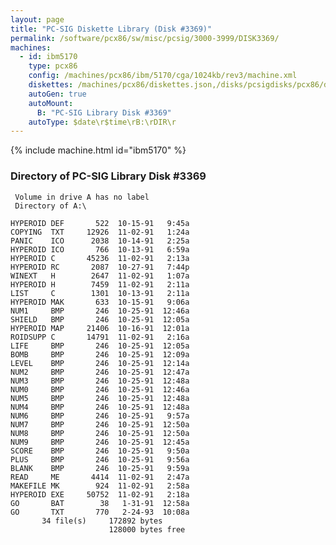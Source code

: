 ```yaml
---
layout: page
title: "PC-SIG Diskette Library (Disk #3369)"
permalink: /software/pcx86/sw/misc/pcsig/3000-3999/DISK3369/
machines:
  - id: ibm5170
    type: pcx86
    config: /machines/pcx86/ibm/5170/cga/1024kb/rev3/machine.xml
    diskettes: /machines/pcx86/diskettes.json,/disks/pcsigdisks/pcx86/diskettes.json
    autoGen: true
    autoMount:
      B: "PC-SIG Library Disk #3369"
    autoType: $date\r$time\rB:\rDIR\r
---
```


{% include machine.html id="ibm5170" %}

### Directory of PC-SIG Library Disk #3369

     Volume in drive A has no label
     Directory of A:\

    HYPEROID DEF       522  10-15-91   9:45a
    COPYING  TXT     12926  11-02-91   1:24a
    PANIC    ICO      2038  10-14-91   2:25a
    HYPEROID ICO       766  10-13-91   6:59a
    HYPEROID C       45236  11-02-91   2:13a
    HYPEROID RC       2087  10-27-91   7:44p
    WINEXT   H        2647  11-02-91   1:07a
    HYPEROID H        7459  11-02-91   2:11a
    LIST     C        1301  10-13-91   2:11a
    HYPEROID MAK       633  10-15-91   9:06a
    NUM1     BMP       246  10-25-91  12:46a
    SHIELD   BMP       246  10-25-91  12:05a
    HYPEROID MAP     21406  10-16-91  12:01a
    ROIDSUPP C       14791  11-02-91   2:16a
    LIFE     BMP       246  10-25-91  12:05a
    BOMB     BMP       246  10-25-91  12:09a
    LEVEL    BMP       246  10-25-91  12:14a
    NUM2     BMP       246  10-25-91  12:47a
    NUM3     BMP       246  10-25-91  12:48a
    NUM0     BMP       246  10-25-91  12:46a
    NUM5     BMP       246  10-25-91  12:48a
    NUM4     BMP       246  10-25-91  12:48a
    NUM6     BMP       246  10-25-91   9:57a
    NUM7     BMP       246  10-25-91  12:50a
    NUM8     BMP       246  10-25-91  12:50a
    NUM9     BMP       246  10-25-91  12:45a
    SCORE    BMP       246  10-25-91   9:50a
    PLUS     BMP       246  10-25-91   9:56a
    BLANK    BMP       246  10-25-91   9:59a
    READ     ME       4414  11-02-91   2:47a
    MAKEFILE MK        924  11-02-91   2:58a
    HYPEROID EXE     50752  11-02-91   2:18a
    GO       BAT        38   1-31-91  12:58a
    GO       TXT       770   2-24-93  10:08a
           34 file(s)     172892 bytes
                          128000 bytes free
